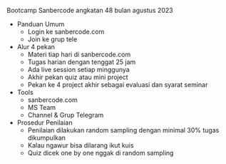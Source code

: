 Bootcamp Sanbercode angkatan 48 bulan agustus 2023
- Panduan Umum
	- Login ke sanbercode.com
	- Join ke grup tele
- Alur 4 pekan
	- Materi tiap hari di sanbercode.com
	- Tugas harian dengan tenggat 25 jam
	- Ada live session setiap minggunya
	- Akhir pekan quiz atau mini project
	- Pekan ke 4 project akhir sebagai evaluasi dan syarat seminar
- Tools
	- sanbercode.com
	- MS Team
	- Channel & Grup Telegram
- Prosedur Penilaian
	- Penilaian dilakukan random sampling dengan minimal 30% tugas dikumpulkan
	- Kalau ngawur bisa dilarang ikut kuis
	- Quiz dicek one by one nggak di random sampling